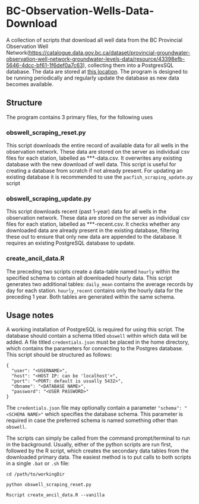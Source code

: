 # BC-Observation-Wells-Data-Download
A collection of scripts that download all well data from the BC Provincial Observation Well Network(https://catalogue.data.gov.bc.ca/dataset/provincial-groundwater-observation-well-network-groundwater-levels-data/resource/43398efb-5646-4dcc-bf61-1f6def0a7c63), collecting them into a PostgresSQL database. The data are stored at [this location](https://www.env.gov.bc.ca/wsd/data_searches/obswell/map/data/). The program is designed to be running periodically and regularly update the database as new data becomes available.

## Structure
The program contains 3 primary files, for the following uses

### obswell_scraping_reset.py
This script downloads the entire record of available data for all wells in the observation network. These data are stored on the server as individual csv files for each station, labelled as ***-data.csv. It overwrites any existing database with the new download of well data. This script is useful for creating a database from scratch if not already present. For updating an existing database it is recommended to use the `pacfish_scraping_update.py` script

### obswell_scraping_update.py
This script downloads recent (past 1-year) data for all wells in the observation network. These data are stored on the server as individual csv files for each station, labelled as ***-recent.csv. It checks whether any downloaded data are already present in the existing database, filtering these out to ensure that only new data are appended to the database. It requires an existing PostgreSQL database to update.

### create_ancil_data.R
The preceding two scripts create a data-table named `hourly` within the specified schema to contain all downloaded hourly data. This script generates two additional tables: `daily_mean` contains the average records by day for each station. `hourly_recent` contains only the hourly data for the preceding 1 year. Both tables are generated within the same schema.

## Usage notes
A working installation of PostgreSQL is required for using this script. The database should contain a schema titled `obswell` within which data will be added. A file titled `credentials.json` must be placed in the home directory, which contains the parameters for connecting to the Postgres database. This script should be structured as follows:
```
{
  "user": "<USERNAME>",
  "host": "<HOST IP: can be 'localhost'>",
  "port": "<PORT: default is usually 5432>",
  "dbname": "<DATABASE NAME>",
  "password": "<USER PASSWORD>"
}
```
The `credentials.json` file may optionally contain a parameter `"schema": "<SCHEMA NAME>"` which specifies the database schema. This parameter is required in case the preferred schema is named something other than `obswell`.

The scripts can simply be called from the command prompt/terminal to run in the background. Usually, either of the python scripts are run first, followed by the R script, which creates the secondary data tables from the downloaded primary data. The easiest method is to put calls to both scripts in a single `.bat` or `.sh` file:
```
cd /path/to/workingDir

python obswell_scraping_reset.py

Rscript create_ancil_data.R --vanilla
```
